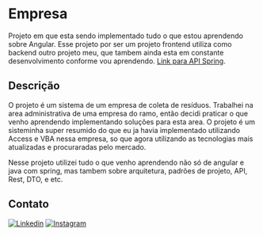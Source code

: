 # Empresa

Projeto em que esta sendo implementado tudo o que estou aprendendo sobre Angular. Esse projeto por ser um projeto frontend utiliza como backend outro projeto meu, que tambem ainda esta em constante desenvolvimento conforme vou aprendendo. [Link para API Spring](https://github.com/victor-vilar/api-springboot-pa).


## Descrição
O projeto é um sistema de um empresa de coleta de resíduos. Trabalhei na area administrativa de uma empresa do ramo, então decidi praticar o que venho aprendendo implementando soluções para esta area. O projeto é um sisteminha super resumido do que eu ja havia implementado utilizando Access e VBA nessa empresa, so que agora utilizando as tecnologias mais atualizadas e procuraradas pelo mercado.

Nesse projeto utilizei tudo o que venho aprendendo não só de angular e java com spring, mas tambem sobre arquitetura, padrões de projeto, API, Rest, DTO, e etc.


## Contato
[![Linkedin](https://img.shields.io/badge/LinkedIn-0077B5?style=for-the-badge&logo=linkedin&logoColor=white)](https://www.linkedin.com/in/victor-vilar01/)
[![Instagram](https://img.shields.io/badge/Instagram-E4405F?style=for-the-badge&logo=instagram&logoColor=white)](https://www.instagram.com/victorvilar01/)

